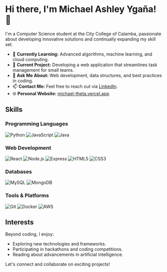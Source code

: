 # Hi there, I'm Michael Ashley Ygaña! 👋

I'm a Computer Science student at the City College of Calamba, passionate about developing innovative solutions and continually expanding my skill set.

- 🌱 **Currently Learning:** Advanced algorithms, machine learning, and cloud computing.
- 🔭 **Current Project:** Developing a web application that streamlines task management for small teams.
- 💬 **Ask Me About:** Web development, data structures, and best practices in coding.
- 📫 **Contact Me:** Feel free to reach out via [LinkedIn](https://www.linkedin.com/in/michael-ashley-yga%C3%B1a/).
- 🌐 **Personal Website:** [michael-theta.vercel.app](https://michael-theta.vercel.app/)

## Skills

### Programming Languages

![Python](https://img.shields.io/badge/Python-3776AB?style=for-the-badge&logo=python&logoColor=white)
![JavaScript](https://img.shields.io/badge/JavaScript-F7DF1E?style=for-the-badge&logo=javascript&logoColor=black)
![Java](https://img.shields.io/badge/Java-007396?style=for-the-badge&logo=java&logoColor=white)

### Web Development

![React](https://img.shields.io/badge/React-20232A?style=for-the-badge&logo=react&logoColor=61DAFB)
![Node.js](https://img.shields.io/badge/Node.js-339933?style=for-the-badge&logo=node-dot-js&logoColor=white)
![Express](https://img.shields.io/badge/Express-000000?style=for-the-badge&logo=express&logoColor=white)
![HTML5](https://img.shields.io/badge/HTML5-E34F26?style=for-the-badge&logo=html5&logoColor=white)
![CSS3](https://img.shields.io/badge/CSS3-1572B6?style=for-the-badge&logo=css3&logoColor=white)

### Databases

![MySQL](https://img.shields.io/badge/MySQL-4479A1?style=for-the-badge&logo=mysql&logoColor=white)
![MongoDB](https://img.shields.io/badge/MongoDB-4EA94B?style=for-the-badge&logo=mongodb&logoColor=white)

### Tools & Platforms

![Git](https://img.shields.io/badge/Git-F05032?style=for-the-badge&logo=git&logoColor=white)
![Docker](https://img.shields.io/badge/Docker-2496ED?style=for-the-badge&logo=docker&logoColor=white)
![AWS](https://img.shields.io/badge/AWS-232F3E?style=for-the-badge&logo=amazon-aws&logoColor=white)

## Interests

Beyond coding, I enjoy:

- Exploring new technologies and frameworks.
- Participating in hackathons and coding competitions.
- Reading about advancements in artificial intelligence.

Let's connect and collaborate on exciting projects!
